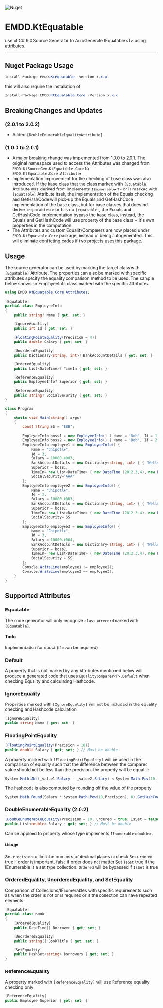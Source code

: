 ![Nuget](https://img.shields.io/nuget/v/EMDD.KtEquatable?style=flat-square)
# EMDD.KtEquatable
use of C# 9.0 Source Generator to AutoGenerate IEquatable&lt;T&gt; using attributes.

----------------
## Nuget Package Usage
```c#
Install-Package EMDD.KtEquatable -Version x.x.x
```
this will also require the installation of
```c#
Install-Package EMDD.KtEquatable.Core -Version x.x.x
```

## Breaking Changes and Updates 
### (2.0.1 to 2.0.2)
- Added ```[DoubleEnumerableEqualityAttribute]```
### (1.0.0 to 2.0.1)
- A major breaking change was implemented from 1.0.0 to 2.0.1. The original namespace used to access the Attributes was changed from  ```EMDD.KtSourceGen.KtEquatable.Core``` to ```EMDD.KtEquatable.Core.Attributes```
- Implementation improvement for the checking of base class was also introduced. If the base class that the class marked with ```[Equatable]``` Attribute was derived from implements ```IEnumerable<T>``` or is marked with ```[Equatable]``` Attribute itself, the implementation of the Equals checking and GetHashCode will pick-up the Equals and GetHashCode implementation of the base class, but for base classes that does not derive ```IEquatable<T>``` or has no ```[Equatable]```, the Equals and GetHashCode implementation bypass the base class, instead, the Equals and GetHashCode  will use property of the base class + it's own properties in the computation.
-  The Attributes and custom EqualityComparers are now placed under ```EMDD.KtEquatable.Core``` package, instead of being autogenerated. This will eliminate conflicting codes if two projects uses this package. 

## Usage
The source generator can be used by marking the target class with ```[Equatable]``` Attribute. The properties can also be marked with specific attributes specify the equality comparison method to be used.
The sample below shows an EmployeeInfo class marked with the specific Attributes.
```c#
using EMDD.KtEquatable.Core.Attributes;
 
[Equatable]
partial class EmployeeInfo
{
    public string? Name { get; set; }
    
    [IgnoreEquality]
    public int Id { get; set; }

    [FloatingPointEquality(Precision = 4)]
    public double Salary { get; set; }

    [UnorderedEquality]
    public Dictionary<string, int>? BankAccountDetails { get; set; }

    [OrderedEquality]
    public List<DateTime>? TimeIn { get; set; }

    [ReferenceEquality]
    public EmployeeInfo? Superior { get; set; }

    [ReferenceEquality]
    public string? SocialSecurity { get; set; }
}

class Program
{
    static void Main(string[] args)
    {
        const string SS = "BBB";
        
        EmployeeInfo boss1 = new EmployeeInfo() { Name = "Bob", Id = 1 };
        EmployeeInfo boss2 = new EmployeeInfo() { Name = "Bob", Id = 2 };
        EmployeeInfo employee1 = new EmployeeInfo() {
            Name = "Chipotle",
            Id = 3,
            Salary = 10000.0003,
            BankAccountDetails = new Dictionary<string, int> { { "Wells", 123 }, { "JP", 234 }, { "BoA", 345 } },
            Superior = boss1,
            TimeIn= new List<DateTime> { new DateTime (2012,3,4), new DateTime(2012, 3, 5), new DateTime(2012, 3, 6) },
            SocialSecurity="AAA"
        };
        EmployeeInfo employee2 = new EmployeeInfo() {
            Name = "Chipotle",
            Id = 3,
            Salary = 10000.0003,
            BankAccountDetails = new Dictionary<string, int> { { "Wells", 123 }, { "JP", 234 }, { "BoA", 345 } },
            Superior = boss2,
            TimeIn= new List<DateTime> { new DateTime (2012,3,4), new DateTime(2012, 3, 5), new DateTime(2012, 3, 6)},
            SocialSecurity= SS
        };
        EmployeeInfo employee3 = new EmployeeInfo() {
            Name = "Chipotle",
            Id = 3,
            Salary = 10000.0004,
            BankAccountDetails = new Dictionary<string, int> { { "Wells", 123 }, { "JP", 234 }, { "BoA", 345 } },
            Superior = boss2,
            TimeIn= new List<DateTime> { new DateTime (2012,3,4), new DateTime(2012, 3, 5), new DateTime(2012, 3, 6) },
            SocialSecurity = SS
        };
        Console.WriteLine(employee1 != employee2);
        Console.WriteLine(employee2 == employee3);
    }
}
```
## Supported Attributes

### Equatable
The code generator will only recognize ```class``` or```record```marked with  ```[Equatable]```.
#### Todo
Implementation for struct (if soon be required)

### Default
A property that is not marked by any Attributes mentioned below will produce a generated code that uses ```EqualityComparer<T>.Default``` when checking Equality and calculating Hashcode.

### IgnoreEquality
Properties marked with ```[IgnoreEquality]``` will not be included in the equality checking and Hashcode calculation
```c#
[IgnoreEquality] 
public string Name { get; set; }
```

### FloatingPointEquality
```c#
[FloatingPointEquality(Precision = 10)]
public double Salary { get; set; } // Must be double
```
A property marked with ```[FloatingPointEquality]``` will be used in the comparison of equality such that the difference between the compared value should not be less than the precision. the property will be equal if:
```c#
System.Math.Abs(_value1.Salary - _value2.Salary) < System.Math.Pow(10,-Precision)
```
The hashcode is also computed by rounding off the value of the property
```c#
System.Math.Round(Salary * System.Math.Pow(10,Precision), 0).GetHashCode();
```
### DoubleEnumerableEquality (2.0.2)
```c#
[DoubleEnumerableEquality(Precision = 10, Ordered = true, IsSet = false)]
public List<double> Salary { get; set; } // Must be double
```
Can be apploed to property whose type implements ```IEnumerable<double>```. 

##### Usage
Set ```Precision``` to limit the numbers of decimal places to check
Set ```Ordered``` true if order is important, false if order does not matter
Set ```IsSet``` true if the IEnumerable is a set type collection. ```Ordered``` will be bypassed if ```IsSet``` is true


### OrderedEquality, UnorderedEquality, and SetEquality
Comparison of Collections/IEnumerables with specific requirements such as when the order is not or is required or if the collection can have repeated elements.
```c#
[Equatable]
partial class Book 
{
    [OrderedEquality] 
    public DateTime[] Borrower { get; set; } 

    [UnorderedEquality] 
    public string[] BookTitle { get; set; } 

    [SetEquality] 
    public HashSet<string> Borrowers { get; set; }
}
```

### ReferenceEquality
A property marked with ```[ReferenceEquality]``` will use Reference equality checking only
```c#
[ReferenceEquality]
public Employee Superior { get; set; }
```
